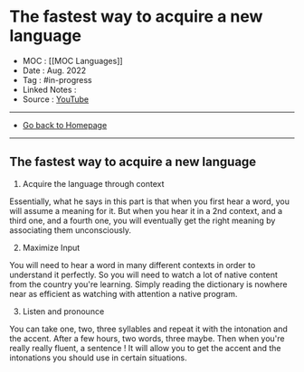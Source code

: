 # The fastest way to acquire a new language
- MOC : [[MOC Languages]]
- Date : Aug. 2022
- Tag : #in-progress
- Linked Notes : 
- Source : [YouTube](https://youtube.com/)
-------------------
- [Go back to Homepage](https://misudashi.ga/)
-----

## The fastest way to acquire a new language
1. Acquire the language through context

Essentially, what he says in this part is that when you first hear a word, you will assume a meaning for it. But when you hear it in a 2nd context, and a third one, and a fourth one, you will eventually get the right meaning by associating them unconsciously.

2. Maximize Input

You will need to hear a word in many different contexts in order to understand it perfectly. So you will need to watch a lot of native content from the country you're learning. Simply reading the dictionary is nowhere near as efficient as watching with attention a native program.

3. Listen and pronounce

You can take one, two, three syllables and repeat it with the intonation and the accent. After a few hours, two words, three maybe. Then when you're really really fluent, a sentence ! It will allow you to get the accent and the intonations you should use in certain situations.